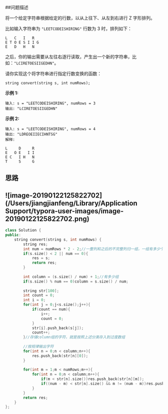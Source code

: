 ##问题描述

将一个给定字符串根据给定的行数，以从上往下、从左到右进行 Z 字形排列。

比如输入字符串为 `"LEETCODEISHIRING"` 行数为 3 时，排列如下：

```
L   C   I   R
E T O E S I I G
E   D   H   N
```

之后，你的输出需要从左往右逐行读取，产生出一个新的字符串，比如：`"LCIRETOESIIGEDHN"`。

请你实现这个将字符串进行指定行数变换的函数：

```
string convert(string s, int numRows);
```

**示例 1:**

```
输入: s = "LEETCODEISHIRING", numRows = 3
输出: "LCIRETOESIIGEDHN"
```

**示例 2:**

```
输入: s = "LEETCODEISHIRING", numRows = 4
输出: "LDREOEIIECIHNTSG"
解释:

L     D     R
E   O E   I I
E C   I H   N
T     S     G
```

## 思路

![image-20190122125822702](/Users/jiangjianfeng/Library/Application Support/typora-user-images/image-20190122125822702.png)
--------------------- 
```CPP
class Solution {
public:
    string convert(string s, int numRows) {
        string res;
        int num = numRows * 2 - 2;//一整列和之后的不完整列归一组，一组有多少个字符
        if(s.size() < 2 || num == 0){
            res = s;
            return res;
        }
        
        int column = (s.size() / num) + 1;//有多少组
        if(s.size() % num == 0)column = s.size() / num;
        
        string str[100];
        int count = 0;
        int i = 0;
        for(int j = 0;j<s.size();j++){
            if(count == num){
                i++;
                count = 0;
            }
            str[i].push_back(s[j]);
            count++;
        }//存储column组的字符，就是按照上述分类存入到过度数组
        
        //按规律输出字符
        for(int n = 0;n < column;n++){
            res.push_back(str[n][0]);
        }
        
        for(int m = 1;m < numRows;m++){
            for(int n = 0;n < column;n++){
                if(m < str[n].size())res.push_back(str[n][m]);
                if((num - m) < str[n].size() && m != (num - m))res.push_back(str[n][num-m]);//对称
            }
        }
        return res;
    }
};
```

